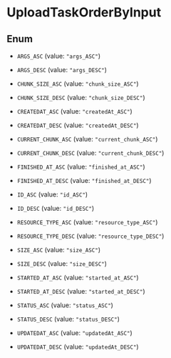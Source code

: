

# UploadTaskOrderByInput

## Enum


* `ARGS_ASC` (value: `"args_ASC"`)

* `ARGS_DESC` (value: `"args_DESC"`)

* `CHUNK_SIZE_ASC` (value: `"chunk_size_ASC"`)

* `CHUNK_SIZE_DESC` (value: `"chunk_size_DESC"`)

* `CREATEDAT_ASC` (value: `"createdAt_ASC"`)

* `CREATEDAT_DESC` (value: `"createdAt_DESC"`)

* `CURRENT_CHUNK_ASC` (value: `"current_chunk_ASC"`)

* `CURRENT_CHUNK_DESC` (value: `"current_chunk_DESC"`)

* `FINISHED_AT_ASC` (value: `"finished_at_ASC"`)

* `FINISHED_AT_DESC` (value: `"finished_at_DESC"`)

* `ID_ASC` (value: `"id_ASC"`)

* `ID_DESC` (value: `"id_DESC"`)

* `RESOURCE_TYPE_ASC` (value: `"resource_type_ASC"`)

* `RESOURCE_TYPE_DESC` (value: `"resource_type_DESC"`)

* `SIZE_ASC` (value: `"size_ASC"`)

* `SIZE_DESC` (value: `"size_DESC"`)

* `STARTED_AT_ASC` (value: `"started_at_ASC"`)

* `STARTED_AT_DESC` (value: `"started_at_DESC"`)

* `STATUS_ASC` (value: `"status_ASC"`)

* `STATUS_DESC` (value: `"status_DESC"`)

* `UPDATEDAT_ASC` (value: `"updatedAt_ASC"`)

* `UPDATEDAT_DESC` (value: `"updatedAt_DESC"`)



